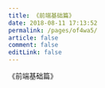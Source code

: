 ```yaml
---
title: 《前端基础篇》
date: 2018-08-11 17:13:52
permalink: /pages/of4wa5/
article: false
comment: false
editLink: false
---
```


《前端基础篇》



